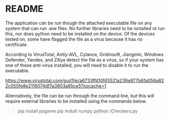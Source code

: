 # README

The application can be run though the attached executable file on any system that can run .exe files.
No further libraries need to be isntalled ot run this, nor does python need to be installed on the device.
Of the devices tested on, some have flagged the file as a virus because it has no certificate.

According to VirusTotal, Antiy-AVL, Cylance, Gridinsoft, Jiangmin, Windows Defender, Yandex, and Zillya
detect the file as a virus, so if your system has one of these anti-virus installed, you will need to disable
it to run the executable.

https://www.virustotal.com/gui/file/a6733ff410f45521a239e877b6fa056a822c050fe8e2116074df7a3803a65ce5?nocache=1

Alternatively, the file can be run through the command line, but this will require external libraries to be
installed using the commands below.

> pip install pygame
> pip install numpy
> python <filepath>/Checkers.py